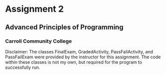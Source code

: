 # Assignment 2
## Advanced Principles of Programming
### Carroll Community College

Disclaimer: The classes FinalExam, GradedActivity, PassFailActivity, and PassFailExam were provided by the instructor for this assignment. The code within these classes is not my own, but required for the program to successfully run.
